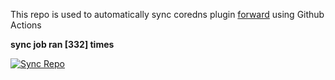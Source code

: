 This repo is used to automatically sync coredns plugin [forward](https://github.com/QZLin/forward) using Github Actions

**sync job ran [332] times**

[![Sync Repo](https://github.com/QZLin/coredns-extract/actions/workflows/sync.yaml/badge.svg)](https://github.com/QZLin/coredns-extract/actions/workflows/sync.yaml)
